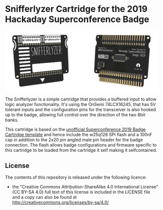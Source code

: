 # Snifferlyzer Cartridge for the 2019 Hackaday Superconference Badge

![Snifferlyzer Cartridge render](https://github.com/flummer/supercon2019-snifferlyzercartridge/raw/master/IMAGES/front_back_render.png "Snifferlyzer Cartridge render")

The Snifferlyzer is a simple cartridge that provides a buffered input to allow logic analyzer functionality. It's using the OnSemi 74LCX16245, that has 5V tolerant inputs and the configuration pins for the transceiver is also hooked up to the badge, allowing full control over the direction of the two 8bit banks.

This cartridge is based on the [unofficial Superconference 2019 Badge Cartridge template](https://github.com/flummer/supercon2019-cartridgetemplate) and hence include the w25q128 SPI flash and a 100nF cap in addition to the 2x20 pin angled male pin header for the badge connection. The flash allows badge configurations and firmware specific to this cartridge to be loaded from the cartridge it self making it selfcontained.

## License

The contents of this repository is released under the following licence:

 * the "Creative Commons Attribution-ShareAlike 4.0 International License"
   (CC BY-SA 4.0) full text of this license is included in the LICENSE file
   and a copy can also be found at
   http://creativecommons.org/licenses/by-sa/4.0/
